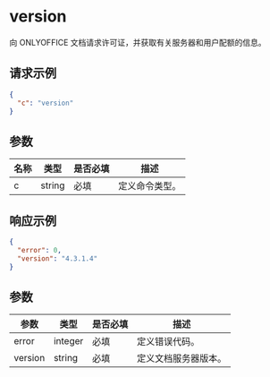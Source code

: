 ﻿# version

向 ONLYOFFICE 文档请求许可证，并获取有关服务器和用户配额的信息。

## 请求示例

``` json
{
  "c": "version"
}
```

## 参数

| 名称 | 类型   | 是否必填 | 描述               |
| ---- | ------ | -------- | ------------------------- |
| c    | string | 必填 | 定义命令类型。 |

## 响应示例

``` json
{
  "error": 0,
  "version": "4.3.1.4"
}
```

## 参数

| 参数 | 类型    | 是否必填 | 描述                          |
| --------- | ------- | -------- | ------------------------------------ |
| error     | integer | 必填 | 定义错误代码。               |
| version   | string  | 必填 | 定义文档服务器版本。 |
